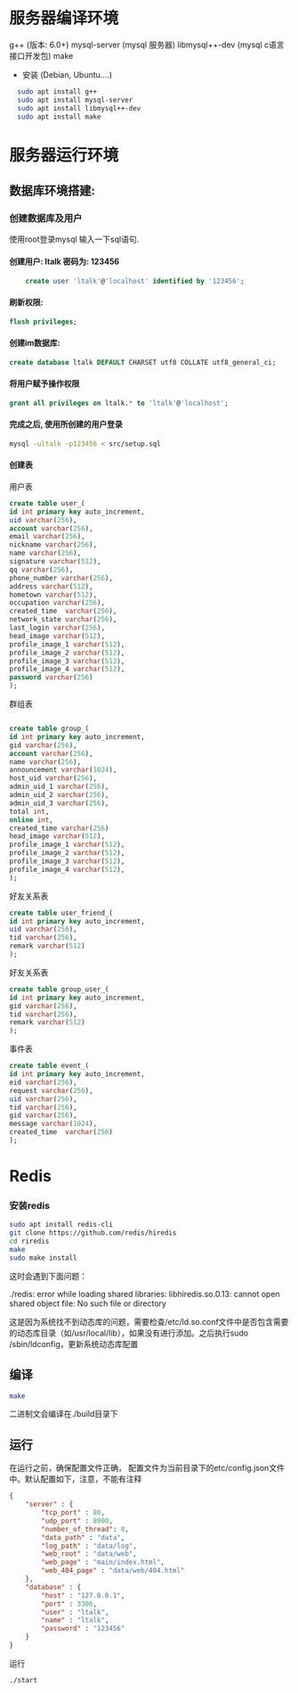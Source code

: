 # 服务器编译环境

g++                    (版本: 6.0+)
mysql-server      (mysql 服务器)
libmysql++-dev  (mysql c语言接口开发包)
make

* 安装 (Debian, Ubuntu....)

```sh
  sudo apt install g++
  sudo apt install mysql-server
  sudo apt install libmysql++-dev
  sudo apt install make
```



# 服务器运行环境


## 数据库环境搭建:

### 创建数据库及用户

使用root登录mysql 输入一下sql语句.

#### 创建用户: ltalk 密码为: 123456　
```sql
	create user 'ltalk'@'localhost' identified by '123456';
```

#### 刷新权限: 
```sql
flush privileges;
```

#### 创建im数据库:
```sql
create database ltalk DEFAULT CHARSET utf8 COLLATE utf8_general_ci;
```

#### 将用户赋予操作权限
```sql
grant all privileges on ltalk.* to 'ltalk'@'localhost';
```

#### 完成之后, 使用所创建的用户登录

```sh
mysql -ultalk -p123456 < src/setup.sql
```

#### 创建表

用户表

```sql
create table user_(
id int primary key auto_increment,
uid varchar(256),
account varchar(256),
email varchar(256),
nickname varchar(256),
name varchar(256),
signature varchar(512),
qq varchar(256),
phone_number varchar(256),
address varchar(512),
hometown varchar(512),
occupation varchar(256),
created_time  varchar(256),
network_state varchar(256),
last_login varchar(256),
head_image varchar(512),
profile_image_1 varchar(512),
profile_image_2 varchar(512),
profile_image_3 varchar(512),
profile_image_4 varchar(512),
password varchar(256)
);
```

群组表

```sql

create table group_(
id int primary key auto_increment,
gid varchar(256),
account varchar(256),
name varchar(256),
announcement varchar(1024),
host_uid varchar(256),
admin_uid_1 varchar(256),
admin_uid_2 varchar(256),
admin_uid_3 varchar(256),
total int,
online int,
created_time varchar(256)
head_image varchar(512),
profile_image_1 varchar(512),
profile_image_2 varchar(512),
profile_image_3 varchar(512),
profile_image_4 varchar(512),
);
```

好友关系表

```sql
create table user_friend_(
id int primary key auto_increment,
uid varchar(256),
tid varchar(256),
remark varchar(512)
);
```

好友关系表

```sql
create table group_user_(
id int primary key auto_increment,
gid varchar(256),
tid varchar(256),
remark varchar(512)
);
```

事件表

```sql
create table event_(
id int primary key auto_increment,
eid varchar(256),
request varchar(256),
uid varchar(256),
tid varchar(256),
gid varchar(256),
message varchar(1024),
created_time  varchar(256)
);

```





# Redis

### 安装redis

```bash
sudo apt install redis-cli
git clone https://github.com/redis/hiredis
cd riredis
make
sudo make install
```

这时会遇到下面问题：

./redis: error while loading shared libraries: libhiredis.so.0.13: cannot open shared object file: No such file or directory

这是因为系统找不到动态库的问题，需要检查/etc/ld.so.conf文件中是否包含需要的动态库目录（如/usr/local/lib），如果没有进行添加。之后执行sudo /sbin/ldconfig，更新系统动态库配置 


## 编译

```sh
make
```

二进制文会编译在./build目录下



## 运行

在运行之前，确保配置文件正确， 配置文件为当前目录下的etc/config.json文件中。默认配置如下，注意，不能有注释

```json
{
    "server" : {
        "tcp_port" : 80,
        "udp_port" : 8000,
        "number_of_thread": 8,
        "data_path" : "data",
        "log_path" : "data/log",
        "web_root" : "data/web",
        "web_page" : "main/index.html",
        "web_404_page" : "data/web/404.html"
    },
    "database" : {
        "host" : "127.0.0.1",
        "port" : 3306,
        "user" : "ltalk",
        "name" : "ltalk",
        "password" : "123456"
    }
}
```



运行

```
./start
```

